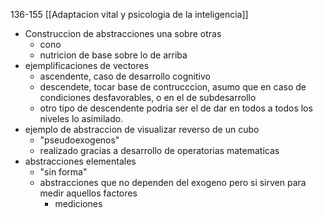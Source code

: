 136-155
[[Adaptacion vital y psicologia de la inteligencia]]
- Construccion de abstracciones una sobre otras
	- cono 
	- nutricion de base sobre lo de arriba
- ejemplificaciones de vectores
	- ascendente, caso de desarrollo cognitivo
	- descendete, tocar base de contrucccion, asumo que en caso de condiciones desfavorables, o en el de subdesarrollo
	- otro tipo de descendente
	podria ser el de dar en todos a todos los niveles lo asimilado.
- ejemplo de abstraccion de visualizar reverso de un cubo
	- "pseudoexogenos"
	- realizado gracias a desarrollo de operatorias matematicas
- abstracciones elementales
	- "sin forma"
	- abstracciones que no dependen del exogeno pero si sirven para medir aquellos factores
		- mediciones